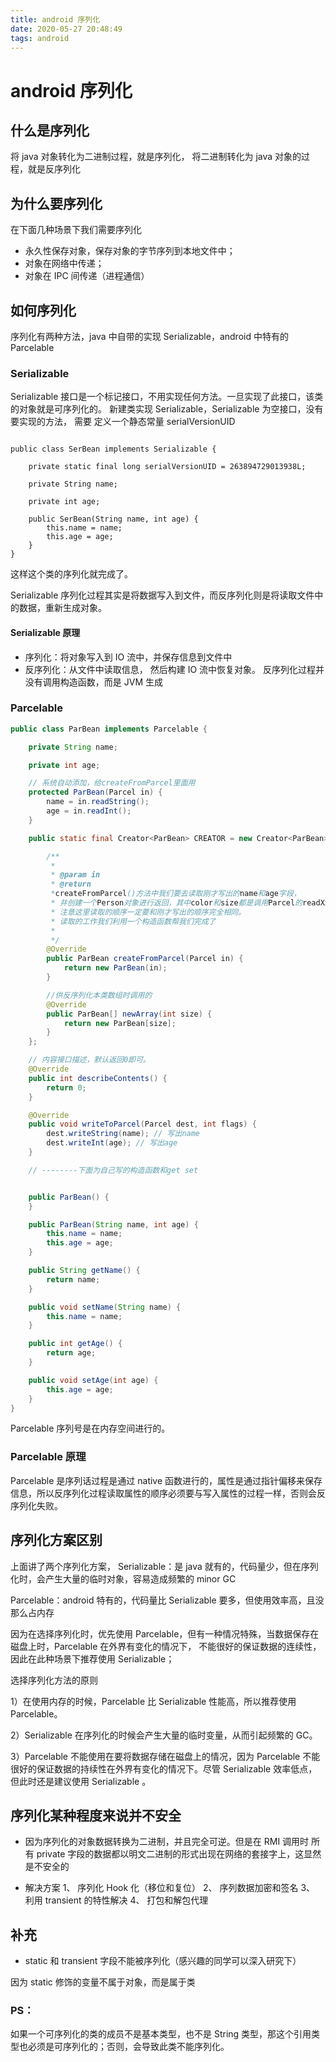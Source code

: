 ```yaml
---
title: android 序列化
date: 2020-05-27 20:48:49
tags: android
---
```


# android 序列化

## 什么是序列化

将 java 对象转化为二进制过程，就是序列化，
将二进制转化为 java 对象的过程，就是反序列化

## 为什么要序列化

在下面几种场景下我们需要序列化

- 永久性保存对象，保存对象的字节序列到本地文件中；
- 对象在网络中传递；
- 对象在 IPC 间传递（进程通信）

## 如何序列化

序列化有两种方法，java 中自带的实现 Serializable，android 中特有的 Parcelable

### Serializable

Serializable 接口是一个标记接口，不用实现任何方法。一旦实现了此接口，该类的对象就是可序列化的。
新建类实现 Serializable，Serializable 为空接口，没有要实现的方法， 需要 定义一个静态常量 serialVersionUID

```

public class SerBean implements Serializable {

    private static final long serialVersionUID = 263894729013938L;

    private String name;

    private int age;

    public SerBean(String name, int age) {
        this.name = name;
        this.age = age;
    }
}

```

这样这个类的序列化就完成了。

Serializable 序列化过程其实是将数据写入到文件，而反序列化则是将读取文件中的数据，重新生成对象。

#### Serializable 原理

- 序列化：将对象写入到 IO 流中，并保存信息到文件中
- 反序列化：从文件中读取信息， 然后构建 IO 流中恢复对象。 反序列化过程并没有调用构造函数，而是 JVM 生成

### Parcelable

```java
public class ParBean implements Parcelable {

    private String name;

    private int age;

    // 系统自动添加，给createFromParcel里面用
    protected ParBean(Parcel in) {
        name = in.readString();
        age = in.readInt();
    }

    public static final Creator<ParBean> CREATOR = new Creator<ParBean>() {

        /**
         *
         * @param in
         * @return
         *createFromParcel()方法中我们要去读取刚才写出的name和age字段，
         * 并创建一个Person对象进行返回，其中color和size都是调用Parcel的readXxx()方法读取到的，
         * 注意这里读取的顺序一定要和刚才写出的顺序完全相同。
         * 读取的工作我们利用一个构造函数帮我们完成了
         *
         */
        @Override
        public ParBean createFromParcel(Parcel in) {
            return new ParBean(in);
        }

        //供反序列化本类数组时调用的
        @Override
        public ParBean[] newArray(int size) {
            return new ParBean[size];
        }
    };

    // 内容接口描述，默认返回0即可。
    @Override
    public int describeContents() {
        return 0;
    }

    @Override
    public void writeToParcel(Parcel dest, int flags) {
        dest.writeString(name); // 写出name
        dest.writeInt(age); // 写出age
    }

    // --------下面为自己写的构造函数和get set


    public ParBean() {
    }

    public ParBean(String name, int age) {
        this.name = name;
        this.age = age;
    }

    public String getName() {
        return name;
    }

    public void setName(String name) {
        this.name = name;
    }

    public int getAge() {
        return age;
    }

    public void setAge(int age) {
        this.age = age;
    }
}

```

Parcelable 序列号是在内存空间进行的。

### Parcelable 原理

Parcelable 是序列话过程是通过 native 函数进行的，属性是通过指针偏移来保存信息，所以反序列化过程读取属性的顺序必须要与写入属性的过程一样，否则会反序列化失败。

## 序列化方案区别

上面讲了两个序列化方案，
Serializable：是 java 就有的，代码量少，但在序列化时，会产生大量的临时对象，容易造成频繁的 minor GC

Parcelable：android 特有的，代码量比 Serializable 要多，但使用效率高，且没那么占内存

因为在选择序列化时，优先使用 Parcelable，但有一种情况特殊，当数据保存在磁盘上时，Parcelable 在外界有变化的情况下，
不能很好的保证数据的连续性，因此在此种场景下推荐使用 Serializable；

选择序列化方法的原则

1）在使用内存的时候，Parcelable 比 Serializable 性能高，所以推荐使用 Parcelable。

2）Serializable 在序列化的时候会产生大量的临时变量，从而引起频繁的 GC。

3）Parcelable 不能使用在要将数据存储在磁盘上的情况，因为 Parcelable 不能很好的保证数据的持续性在外界有变化的情况下。尽管 Serializable 效率低点，但此时还是建议使用 Serializable 。

## 序列化某种程度来说并不安全

- 因为序列化的对象数据转换为二进制，并且完全可逆。但是在 RMI 调用时
  所有 private 字段的数据都以明文二进制的形式出现在网络的套接字上，这显然是不安全的

- 解决方案
  1、 序列化 Hook 化（移位和复位）
  2、 序列数据加密和签名
  3、 利用 transient 的特性解决
  4、 打包和解包代理

## 补充

- static 和 transient 字段不能被序列化（感兴趣的同学可以深入研究下）

因为 static 修饰的变量不属于对象，而是属于类

### PS：

如果一个可序列化的类的成员不是基本类型，也不是 String 类型，那这个引用类型也必须是可序列化的；否则，会导致此类不能序列化。

